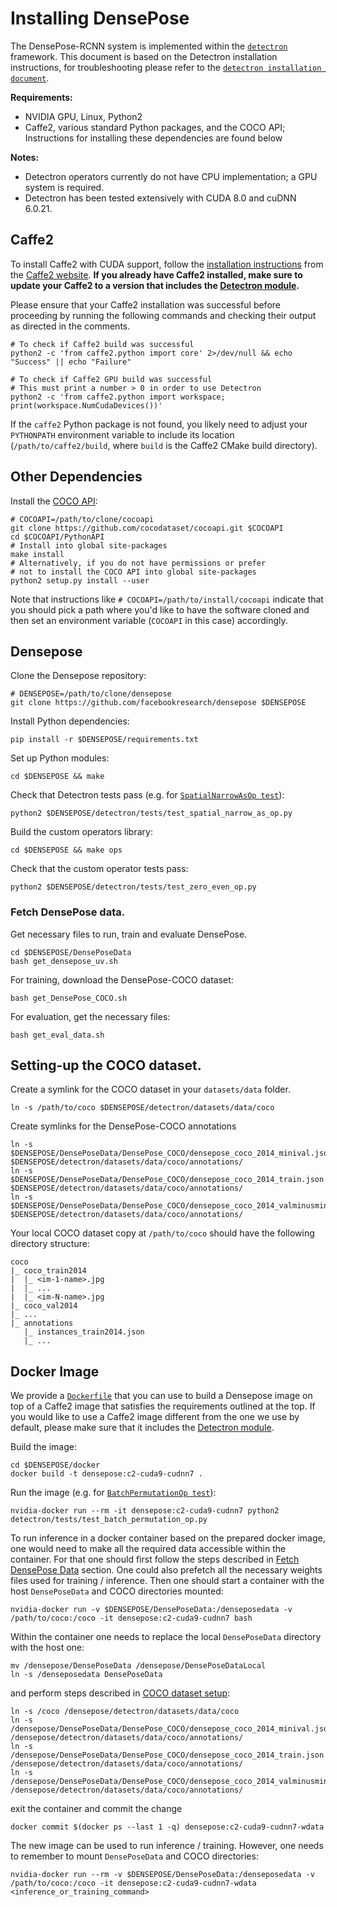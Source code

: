 # Installing DensePose

The DensePose-RCNN system is implemented within the [`detectron`](https://github.com/facebookresearch/Detectron) framework. This document is based on the Detectron installation instructions, for troubleshooting please refer to the [`detectron installation document`](https://github.com/facebookresearch/Detectron/blob/master/INSTALL.md).

**Requirements:**

- NVIDIA GPU, Linux, Python2
- Caffe2, various standard Python packages, and the COCO API; Instructions for installing these dependencies are found below

**Notes:**

- Detectron operators currently do not have CPU implementation; a GPU system is required.
- Detectron has been tested extensively with CUDA 8.0 and cuDNN 6.0.21.

## Caffe2

To install Caffe2 with CUDA support, follow the [installation instructions](https://caffe2.ai/docs/getting-started.html) from the [Caffe2 website](https://caffe2.ai/). **If you already have Caffe2 installed, make sure to update your Caffe2 to a version that includes the [Detectron module](https://github.com/pytorch/pytorch/tree/master/modules/detectron).**

Please ensure that your Caffe2 installation was successful before proceeding by running the following commands and checking their output as directed in the comments.

```
# To check if Caffe2 build was successful
python2 -c 'from caffe2.python import core' 2>/dev/null && echo "Success" || echo "Failure"

# To check if Caffe2 GPU build was successful
# This must print a number > 0 in order to use Detectron
python2 -c 'from caffe2.python import workspace; print(workspace.NumCudaDevices())'
```

If the `caffe2` Python package is not found, you likely need to adjust your `PYTHONPATH` environment variable to include its location (`/path/to/caffe2/build`, where `build` is the Caffe2 CMake build directory).

## Other Dependencies

Install the [COCO API](https://github.com/cocodataset/cocoapi):

```
# COCOAPI=/path/to/clone/cocoapi
git clone https://github.com/cocodataset/cocoapi.git $COCOAPI
cd $COCOAPI/PythonAPI
# Install into global site-packages
make install
# Alternatively, if you do not have permissions or prefer
# not to install the COCO API into global site-packages
python2 setup.py install --user
```

Note that instructions like `# COCOAPI=/path/to/install/cocoapi` indicate that you should pick a path where you'd like to have the software cloned and then set an environment variable (`COCOAPI` in this case) accordingly.

## Densepose

Clone the Densepose repository:

```
# DENSEPOSE=/path/to/clone/densepose
git clone https://github.com/facebookresearch/densepose $DENSEPOSE
```

Install Python dependencies:

```
pip install -r $DENSEPOSE/requirements.txt
```

Set up Python modules:

```
cd $DENSEPOSE && make
```

Check that Detectron tests pass (e.g. for [`SpatialNarrowAsOp test`](tests/test_spatial_narrow_as_op.py)):

```
python2 $DENSEPOSE/detectron/tests/test_spatial_narrow_as_op.py
```

Build the custom operators library:

```
cd $DENSEPOSE && make ops
```

Check that the custom operator tests pass:

```
python2 $DENSEPOSE/detectron/tests/test_zero_even_op.py
```
### Fetch DensePose data.
Get necessary files to run, train and evaluate DensePose.
```
cd $DENSEPOSE/DensePoseData
bash get_densepose_uv.sh
```
For training, download the DensePose-COCO dataset:
```
bash get_DensePose_COCO.sh
```
For evaluation, get the necessary files:
```
bash get_eval_data.sh
```
## Setting-up the COCO dataset.

Create a symlink for the COCO dataset in your `datasets/data` folder.
```
ln -s /path/to/coco $DENSEPOSE/detectron/datasets/data/coco
```

Create symlinks for the DensePose-COCO annotations

```
ln -s $DENSEPOSE/DensePoseData/DensePose_COCO/densepose_coco_2014_minival.json $DENSEPOSE/detectron/datasets/data/coco/annotations/
ln -s $DENSEPOSE/DensePoseData/DensePose_COCO/densepose_coco_2014_train.json $DENSEPOSE/detectron/datasets/data/coco/annotations/
ln -s $DENSEPOSE/DensePoseData/DensePose_COCO/densepose_coco_2014_valminusminival.json $DENSEPOSE/detectron/datasets/data/coco/annotations/
```

Your local COCO dataset copy at `/path/to/coco` should have the following directory structure:

```
coco
|_ coco_train2014
|  |_ <im-1-name>.jpg
|  |_ ...
|  |_ <im-N-name>.jpg
|_ coco_val2014
|_ ...
|_ annotations
   |_ instances_train2014.json
   |_ ...
```

## Docker Image

We provide a [`Dockerfile`](docker/Dockerfile) that you can use to build a Densepose image on top of a Caffe2 image that satisfies the requirements outlined at the top. If you would like to use a Caffe2 image different from the one we use by default, please make sure that it includes the [Detectron module](https://github.com/caffe2/caffe2/tree/master/modules/detectron).

Build the image:

```
cd $DENSEPOSE/docker
docker build -t densepose:c2-cuda9-cudnn7 .
```

Run the image (e.g. for [`BatchPermutationOp test`](tests/test_batch_permutation_op.py)):

```
nvidia-docker run --rm -it densepose:c2-cuda9-cudnn7 python2 detectron/tests/test_batch_permutation_op.py
```

To run inference in a docker container based on the prepared docker image,
one would need to make all the required data accessible within the container.
For that one should first follow the steps described in [Fetch DensePose Data](#fetch-densepose-data)
section. One could also prefetch all the necessary weights files used for training / inference.
Then one should start a container with the host `DensePoseData` and COCO directories mounted:

```
nvidia-docker run -v $DENSEPOSE/DensePoseData:/denseposedata -v /path/to/coco:/coco -it densepose:c2-cuda9-cudnn7 bash
```

Within the container one needs to replace the local `DensePoseData` directory with the host one:

```
mv /densepose/DensePoseData /densepose/DensePoseDataLocal
ln -s /denseposedata DensePoseData
```

and perform steps described in [COCO dataset setup](#setting-up-the-coco-dataset):

```
ln -s /coco /densepose/detectron/datasets/data/coco
ln -s /densepose/DensePoseData/DensePose_COCO/densepose_coco_2014_minival.json /densepose/detectron/datasets/data/coco/annotations/
ln -s /densepose/DensePoseData/DensePose_COCO/densepose_coco_2014_train.json /densepose/detectron/datasets/data/coco/annotations/
ln -s /densepose/DensePoseData/DensePose_COCO/densepose_coco_2014_valminusminival.json /densepose/detectron/datasets/data/coco/annotations/
```

exit the container and commit the change

```
docker commit $(docker ps --last 1 -q) densepose:c2-cuda9-cudnn7-wdata
```

The new image can be used to run inference / training. However, one needs to
remember to mount `DensePoseData` and COCO directories:

```
nvidia-docker run --rm -v $DENSEPOSE/DensePoseData:/denseposedata -v /path/to/coco:/coco -it densepose:c2-cuda9-cudnn7-wdata <inference_or_training_command>
```

